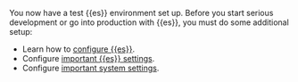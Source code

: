 You now have a test {{es}} environment set up. Before you start serious development or go into production with {{es}}, you must do some additional setup:

* Learn how to [configure {{es}}](configure-elasticsearch.md).
* Configure [important {{es}} settings](important-settings-configuration.md).
* Configure [important system settings](important-system-configuration.md).